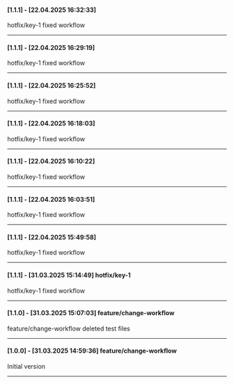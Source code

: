 #### [1.1.1] - [22.04.2025 16:32:33]     
hotfix/key-1 fixed workflow

---
#### [1.1.1] - [22.04.2025 16:29:19]     
hotfix/key-1 fixed workflow

---
#### [1.1.1] - [22.04.2025 16:25:52]     
hotfix/key-1 fixed workflow

---
#### [1.1.1] - [22.04.2025 16:18:03]     
hotfix/key-1 fixed workflow

---
#### [1.1.1] - [22.04.2025 16:10:22]     
hotfix/key-1 fixed workflow

---
#### [1.1.1] - [22.04.2025 16:03:51]     
hotfix/key-1 fixed workflow

---
#### [1.1.1] - [22.04.2025 15:49:58]     
hotfix/key-1 fixed workflow

---
#### [1.1.1] - [31.03.2025 15:14:49]    hotfix/key-1 
hotfix/key-1 fixed workflow

---
#### [1.1.0] - [31.03.2025 15:07:03]    feature/change-workflow 
feature/change-workflow deleted test files

---
#### [1.0.0] - [31.03.2025 14:59:36]    feature/change-workflow 
Initial version

---
